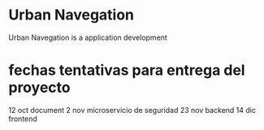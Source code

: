 # Urban Navegation

Urban Navegation is a application development

# fechas tentativas para entrega del proyecto

12 oct document
2 nov microservicio de seguridad
23 nov backend
14 dic frontend
